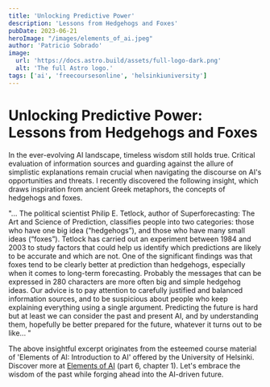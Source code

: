 ```yaml
---
title: 'Unlocking Predictive Power'
description: 'Lessons from Hedgehogs and Foxes'
pubDate: 2023-06-21
heroImage: "/images/elements_of_ai.jpeg"
author: 'Patricio Sobrado'
image:
  url: 'https://docs.astro.build/assets/full-logo-dark.png'
  alt: 'The full Astro logo.'
tags: ['ai', 'freecoursesonline', 'helsinkiuniversity']
---
```


# Unlocking Predictive Power: Lessons from Hedgehogs and Foxes

In the ever-evolving AI landscape, timeless wisdom still holds true. Critical evaluation of information sources and guarding against the allure of simplistic explanations remain crucial when navigating the discourse on AI's opportunities and threats. I recently discovered the following insight, which draws inspiration from ancient Greek metaphors, the concepts of hedgehogs and foxes.

"... The political scientist Philip E. Tetlock, author of Superforecasting: The Art and Science of Prediction, classifies people into two categories: those who have one big idea (“hedgehogs”), and those who have many small ideas (“foxes”). Tetlock has carried out an experiment between 1984 and 2003 to study factors that could help us identify which predictions are likely to be accurate and which are not. One of the significant findings was that foxes tend to be clearly better at prediction than hedgehogs, especially when it comes to long-term forecasting. Probably the messages that can be expressed in 280 characters are more often big and simple hedgehog ideas. Our advice is to pay attention to carefully justified and balanced information sources, and to be suspicious about people who keep explaining everything using a single argument. Predicting the future is hard but at least we can consider the past and present AI, and by understanding them, hopefully be better prepared for the future, whatever it turns out to be like... "

The above insightful excerpt originates from the esteemed course material of 'Elements of AI: Introduction to AI' offered by the University of Helsinki. Discover more at [Elements of AI](https://lnkd.in/e54QqFg6) (part 6, chapter 1).
Let's embrace the wisdom of the past while forging ahead into the AI-driven future.
